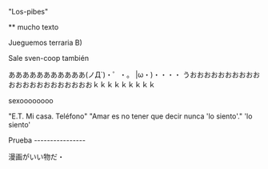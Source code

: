
"Los-pibes"

** mucho texto

Jueguemos terraria B)

Sale sven-coop también

あああああああああああ(ノД`)・゜・。
|ω・)・・・・
うおおおおおおおおおおおおおおおおおおおおおおｋｋｋｋｋｋｋｋｋ

sexoooooooo

"E.T. Mi casa. Teléfono"
"Amar es no tener que decir nunca 'lo siento'."
'lo siento'

Prueba ----------------


漫画がいい物だ・